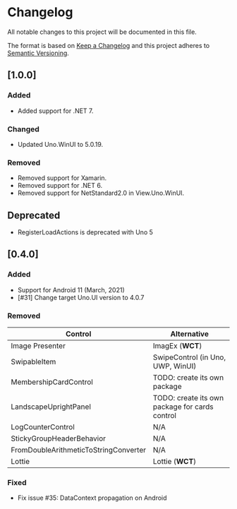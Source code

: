 ﻿# Changelog
All notable changes to this project will be documented in this file.

The format is based on [Keep a Changelog](http://keepachangelog.com/en/1.0.0/)
and this project adheres to [Semantic Versioning](http://semver.org/spec/v2.0.0.html).

## [1.0.0]

### Added
* Added support for .NET 7.

### Changed
* Updated Uno.WinUI to 5.0.19.

### Removed
* Removed support for Xamarin.
* Removed support for .NET 6.
* Removed support for NetStandard2.0 in View.Uno.WinUI.

## Deprecated
* RegisterLoadActions is deprecated with Uno 5

## [0.4.0]

### Added
* Support for Android 11 (March, 2021)
* [#31] Change target Uno.UI version to 4.0.7

### Removed
| **Control** | **Alternative**|
|------|-----------------|
|  Image Presenter    |     ImagEx (**WCT**)  |
|  SwipableItem    |     SwipeControl (in Uno, UWP, WinUI)  |
|  MembershipCardControl    |    TODO: create its own package |
|  LandscapeUprightPanel    |    TODO: create its own package for cards control |
|  LogCounterControl    |     N/A  |
|  StickyGroupHeaderBehavior    |     N/A  |
|  FromDoubleArithmeticToStringConverter    |     N/A  |
|  Lottie    |     Lottie (**WCT**)  |

### Fixed
* Fix issue #35: DataContext propagation on Android
